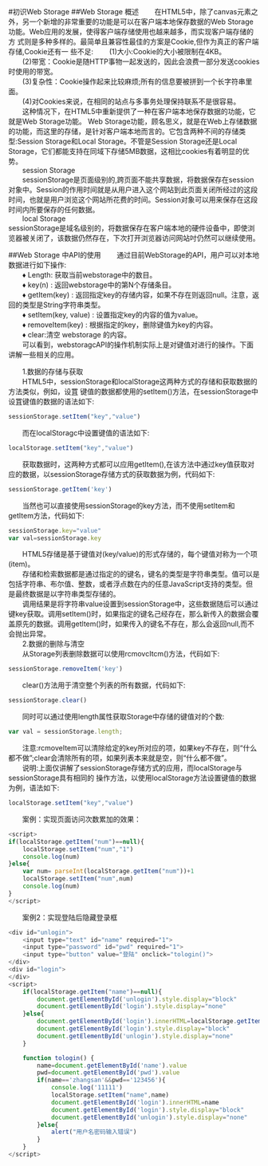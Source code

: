#初识Web Storage
##Web Storage 概述
&emsp;&emsp;在HTML5中，除了canvas元素之外，另一个新增的非常重要的功能是可以在客户端本地保存数据的Web Storage功能。Web应用的发展，使得客户端存储使用也越来越多，而实现客户端存储的方
式则是多种多样的。最简单且兼容性最佳的方案是Cookie,但作为真正的客户端存储,Cookie还有一 些不足:
&emsp;&emsp;(1)大小:Cookie的大小被限制在4KB。  
&emsp;&emsp;(2)带宽：Cookie是随HTTP事物一起发送的，因此会浪费一部分发送cookies时使用的带宽。  
&emsp;&emsp;(3)复杂性：Cookie操作起来比较麻烦;所有的信息要被拼到一个长字符串里面。   
&emsp;&emsp;(4)对Cookies来说，在相同的站点与多事务处理保持联系不是很容易。  
&emsp;&emsp;这种情况下，在HTML5中重新提供了一种在客户端本地保存数据的功能，它就是Web Storage功能。
Web Storage功能，顾名思义，就是在Web上存储数据的功能，而这里的存储，是针对客户端本地而言的。它包含两种不间的存储类型:Session Storage和Local Storage。不管是Session Storage还是Local Storage，它们都能支持在同域下存储5MB数据，这相比cookies有着明显的优势。   
&emsp;&emsp;session Storage  
&emsp;&emsp;sessionStorage是页面级别的,跨页面不能共享数据，将数据保存在session对象中。Session的作用时间就是从用户进入这个网站到此页面关闭所经过的这段时间，也就是用户浏览这个网站所花费的时间。Session对象可以用来保存在这段时间内所要保存的任何数据。  
&emsp;&emsp;local Storage  
sessionStorage是域名级别的，将数据保存在客户端本地的硬件设备中，即使浏览器被关闭了，该数据仍然存在，下次打开浏览器访问网站吋仍然可以继续使用。  

##Web Storage 中API的使用
&emsp;&emsp;通过目前WebStorage的API，用户可以对本地数据进行如下操作:  
&emsp;&emsp;♦ Length: 获取当前webstorage中的数目。  
&emsp;&emsp;♦ key(n) : 返回webstorage中的第N个存储条目。  
&emsp;&emsp;♦ getItem(key) :   返回指定key的存储内容，如果不存在则返回null。注意，返回的类型是String字符串类型。  
&emsp;&emsp;♦ setItem(key, value) : 设置指定key的内容的值为value。  
&emsp;&emsp;♦ removeItem(key) : 根据指定的key，删除键值为key的内容。  
&emsp;&emsp;♦ clear:清空 webstorage 的内容。  
&emsp;&emsp;可以看到，webstoragcAPI的操作机制实际上是对键值对进行的操作。下面讲解一些相关的应用。  

&emsp;&emsp;1.数据的存储与获取  
&emsp;&emsp;HTML5中，sessionStorage和localStorage这两种方式的存储和获取数据的方法类似，例如，设罝 键值的数据都使用的setItem()方法，在sessionStorage中设罝键值的数据的语法如下:
```javascript
sessionStorage.setItem("key","value")
```
&emsp;&emsp;而在localStoragc中设置键值的语法如下:
```javascript
localStorage.setItem("key","value")
```
&emsp;&emsp;获取数据时，这两种方式都可以应用getItem(),在该方法中通过key值获取对应的数据，以sessionStorage存储方式的获取数据为例，代码如下:
```javascript
sessionStorage.getItem('key')
```
&emsp;&emsp;当然也可以直接使用sessionStorage的key方法，而不使用setItem和getItem方法，代码如下:
```javascript
sessionStorage.key="value"
var val=sessionStorage.key
```
&emsp;&emsp;HTML5存储是基于键值对(key/value)的形式存储的，每个键值对称为一个项(item)。  
&emsp;&emsp;存储和检索数据都是通过指定的的键名，键名的类型是字符串类型。值可以是包括字符串、布尔值、整数，或者浮点数在内的任意JavaScript支持的类型。但是最终数据是以字符串类型存储的。  
&emsp;&emsp;调用结果是将字符串value设置到sessionStorage中，这些数据随后可以通过键key获取。调用setItem()时，如果指定的键名己经存在，那么新传入的数据会覆盖原先的数据。调用getltem()时，如果传入的键名不存在，那么会返回null,而不会抛出异常。  
&emsp;&emsp;2.数据的删除与清空  
&emsp;&emsp;从Storage列表删除数据可以使用rcmovcItcm()方法，代码如下:
```javascript
sessionStorage.removeItem('key')
```
&emsp;&emsp;clear()方法用于清空整个列表的所有数据，代码如下:
```javascript
sessionStorage.clear()
```
&emsp;&emsp;同时可以通过使用length属性获取Storage中存储的键值对的个数:
```javascript
var val = sessionStorage.length;
```
&emsp;&emsp;注意:rcmoveItem可以清除给定的key所对应的项，如果key不存在，则“什么都不做”;clear会清除所有的项，如果列表本来就是空，则“什么都不做”。  
&emsp;&emsp;说明:上面仅讲解了sessionStorage存储方式的应用，而localStorage与sessionStorage具有相同的 操作方法，以使用localStorage方法设置键值的数据为例，语法如下:
```javascript
localStorage.setItem("key","value")
```

&emsp;&emsp;案例：实现页面访问次数累加的效果：
```javascript
<script>
if(localStorage.getItem("num")==null){
	localStorage.setItem("num","1")
	console.log(num)
}else{
	var num= parseInt(localStorage.getItem("num"))+1
	localStorage.setItem("num",num)
	console.log(num)
}
</script>
```
&emsp;&emsp;案例2：实现登陆后隐藏登录框
```javascript
<div id="unlogin">
	<input type="text" id="name" required="1">
	<input type="password" id="pwd" required="1">
	<input type="button" value="登陆" onclick="tologin()">
</div>
<div id="login">
</div>
<script>
	if(localStorage.getItem("name")==null){
		document.getElementById('unlogin').style.display="block"
		document.getElementById('login').style.display="none"
	}else{
		document.getElementById('login').innerHTML=localStorage.getItem("name")
		document.getElementById('login').style.display="block"
		document.getElementById('unlogin').style.display="none"
	}

	function tologin() {
		name=document.getElementById('name').value
		pwd=document.getElementById('pwd').value
		if(name=='zhangsan'&&pwd=='123456'){
			console.log('11111')
			localStorage.setItem("name",name)
			document.getElementById('login').innerHTML=name
			document.getElementById('login').style.display="block"
			document.getElementById('unlogin').style.display="none"
		}else{
			alert("用户名密码输入错误")
		}
	}		
</script>
```